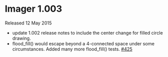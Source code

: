 # Imager 1.003

Released 12 May 2015

- update 1.002 release notes to include the center change for filled circle drawing.
- flood_fill() would escape beyond a 4-connected space under some circumstances. Added many more flood_fill() tests. [#425](https://github.com/tonycoz/imager/issues/425)
